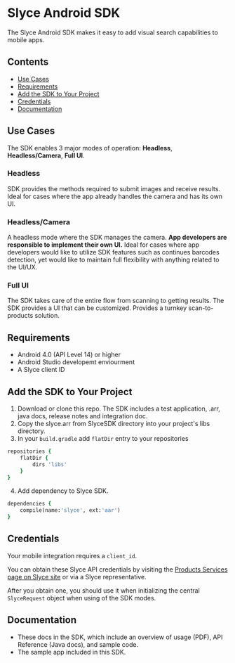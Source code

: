 Slyce Android SDK
==============

The Slyce Android SDK makes it easy to add visual search capabilities to mobile apps.

## Contents

- [Use Cases](#use-cases)
- [Requirements](#requirements)
- [Add the SDK to Your Project](#add-the-sdk-to-your-project)
- [Credentials](#credentials)
- [Documentation](#documentation)

## Use Cases

The SDK enables 3 major modes of operation: **Headless**, **Headless/Camera**, **Full UI**.

### Headless

SDK provides the methods required to submit images and receive results. 
Ideal for cases where the app already handles the camera and has its own UI.

### Headless/Camera

A headless mode where the SDK manages the camera. **App developers are responsible to implement their own UI.** 
Ideal for cases where app developers would like to utilize SDK features such as continues barcodes detection, yet would like to maintain full flexibility with anything related to the UI/UX.

### Full UI

The SDK takes care of the entire flow from scanning to getting results. The SDK provides a UI that can be customized. Provides a turnkey scan-to-products solution.

## Requirements
* Android 4.0 (API Level 14) or higher
* Android Studio developemt enviourment
* A Slyce client ID 

## Add the SDK to Your Project
1. Download or clone this repo. The SDK includes a test application, .arr, java docs, release notes and integration doc.
2. Copy the slyce.arr from SlyceSDK directory into your project's libs directory.
3. In your `build.gradle` add `flatDir` entry to your repositories
```ruby
repositories {
    flatDir {
        dirs 'libs'
    }
}
```
4. Add dependency to Slyce SDK. 
```ruby
dependencies {
    compile(name:'slyce', ext:'aar')
}
```

## Credentials

Your mobile integration requires a `client_id`.

You can obtain these Slyce API credentials by visiting the [Products Services page on Slyce site](http://slyce.it/products-services) or via a Slyce representative.

After you obtain one, you should use it when initializing the central `SlyceRequest` object when using of the SDK modes.

## Documentation

* These docs in the SDK, which include an overview of usage (PDF), API Reference (Java docs), and sample code.
* The sample app included in this SDK.



